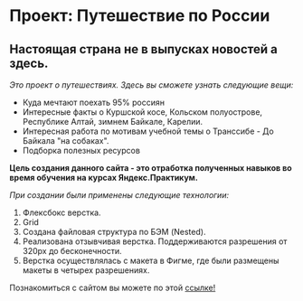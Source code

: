 # Проект: Путешествие по России
## Настоящая страна не в выпусках новостей а здесь.

*Это проект о путешествиях. Здесь вы сможете узнать следующие вещи:*

* Куда мечтают поехать 95% россиян
* Интересные факты о Куршской косе, Кольском полуострове, Республике Алтай, зимнем Байкале, Карелии.
* Интересная работа по мотивам учебной темы о Транссибе - До Байкала "на собаках".
* Подборка полезных ресурсов


**Цель создания данного сайта - это отработка полученных навыков во время обучения на курсах Яндекс.Практикум.**

_При создании были применены следующие технологии:_
1. Флексбокс верстка.
2. Grid
3. Создана файловая структура по БЭМ (Nested).
4. Реализована отзывчивая верстка. Поддерживаются разрешения от 320px до бесконечности.
5. Верстка осуществлялась с макета в Фигме, где были размещены макеты в четырех разрешениях.

Познакомиться с сайтом вы можете по этой [ссылке!](https://dmitriish86.github.io/russian-travel/)